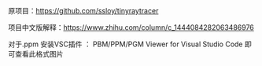 原项目：https://github.com/ssloy/tinyraytracer

项目中文版解释：https://www.zhihu.com/column/c_1444084282063486976

对于.ppm 安装VSC插件 ： PBM/PPM/PGM Viewer for Visual Studio Code 即可查看此格式图片


